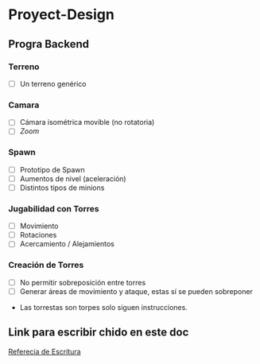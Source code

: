 # Proyect-Design
## Progra Backend
### Terreno
- [ ] Un terreno genérico

### Camara
- [ ] Cámara isométrica movible (no rotatoria)
- [ ] *Zoom*

### Spawn
- [ ] Prototipo de Spawn
- [ ] Aumentos de nivel (aceleración)
- [ ] Distintos tipos de minions

### Jugabilidad con Torres
- [ ] Movimiento
- [ ] Rotaciones
- [ ] Acercamiento / Alejamientos

### Creación de Torres
- [ ] No permitir sobreposición entre torres
- [ ] Generar áreas de movimiento y ataque, estas sí se pueden sobreponer
- Las torrestas son torpes solo siguen instrucciones.

## Link para escribir chido en este doc
[Referecia de Escritura](https://guides.github.com/features/mastering-markdown/)

